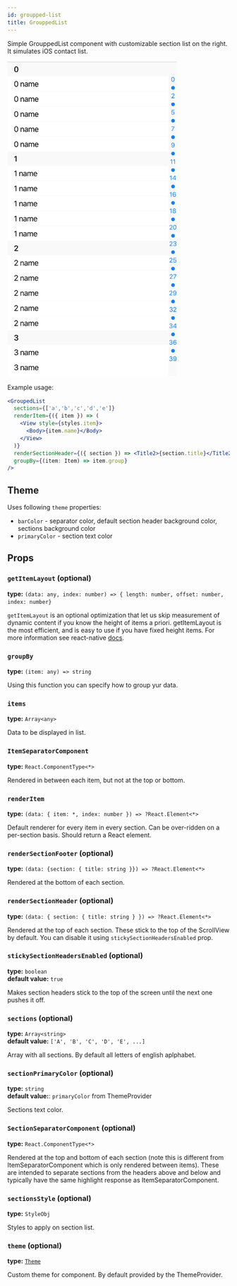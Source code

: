 ```yaml
---
id: groupped-list
title: GrouppedList
---
```


Simple GrouppedList component with customizable section list on the right.
It simulates iOS contact list.

![GrouppedList component](assets/groupped-list.png)

Example usage: 
```jsx
<GroupedList
  sections={['a','b','c','d','e']}
  renderItem={({ item }) => (
    <View style={styles.item}>
      <Body>{item.name}</Body>
    </View>
  )}
  renderSectionHeader={({ section }) => <Title2>{section.title}</Title2>}
  groupBy={(item: Item) => item.group}
/>
```

## Theme
Uses following `theme` properties:
- `barColor` - separator color, default section header background color, sections background color
- `primaryColor` - section text color

## Props

### `getItemLayout` (optional)
**type:** `(data: any, index: number) => { length: number, offset: number, index: number}`

`getItemLayout` is an optional optimization that let us skip measurement of dynamic content if you know the height of items a priori. getItemLayout is the most efficient, and is easy to use if you have fixed height items. For more information see react-native [docs](https://facebook.github.io/react-native/docs/flatlist.html#getitemlayout).

### `groupBy`
**type:** `(item: any) => string`

Using this function you can specify how to group yur data.

### `items`
**type:** `Array<any>`

Data to be displayed in list.

### `ItemSeparatorComponent`
**type:** `React.ComponentType<*>`

Rendered in between each item, but not at the top or bottom.

### `renderItem`
**type:** `(data: { item: *, index: number }) => ?React.Element<*>`

Default renderer for every item in every section. Can be over-ridden on a per-section basis. Should return a React element.

### `renderSectionFooter` (optional)
**type:** `(data: {section: { title: string }}) => ?React.Element<*>`

Rendered at the bottom of each section.

### `renderSectionHeader` (optional)
**type:** `(data: { section: { title: string } }) => ?React.Element<*>`

Rendered at the top of each section. These stick to the top of the ScrollView by default. You can disable it using `stickySectionHeadersEnabled` prop.

### `stickySectionHeadersEnabled` (optional)
**type:** `boolean`   
**default value:** `true`

Makes section headers stick to the top of the screen until the next one pushes it off. 

### `sections` (optional)
**type:** `Array<string>`   
**default value:** `['A', 'B', 'C', 'D', 'E', ...]`

Array with all sections. By default all letters of english aplphabet.

### `sectionPrimaryColor` (optional)
**type:** `string`   
**default value:**: `primaryColor` from ThemeProvider

Sections text color.

### `SectionSeparatorComponent` (optional)
**type:** `React.ComponentType<*>`

Rendered at the top and bottom of each section (note this is different from ItemSeparatorComponent which is only rendered between items). These are intended to separate sections from the headers above and below and typically have the same highlight response as ItemSeparatorComponent.

### `sectionsStyle` (optional)
**type:** `StyleObj`

Styles to apply on section list.

### `theme` (optional)
**type:** [`Theme`](theme.html)

Custom theme for component. By default provided by the ThemeProvider.

